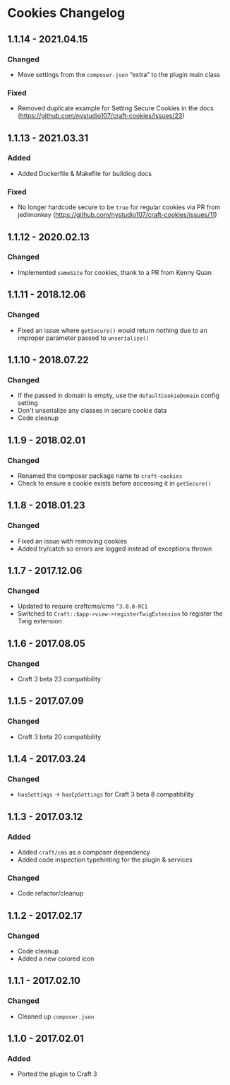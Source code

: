 # Cookies Changelog

## 1.1.14 - 2021.04.15
### Changed
* Move settings from the `composer.json` “extra” to the plugin main class

### Fixed
* Removed duplicate example for Setting Secure Cookies in the docs (https://github.com/nystudio107/craft-cookies/issues/23)

## 1.1.13 - 2021.03.31
### Added
* Added Dockerfile & Makefile for building docs

### Fixed
* No longer hardcode secure to be `true` for regular cookies via PR from jedimonkey (https://github.com/nystudio107/craft-cookies/issues/11)

## 1.1.12 - 2020.02.13
### Changed
* Implemented `sameSite` for cookies, thank to a PR from Kenny Quan

## 1.1.11 - 2018.12.06
### Changed
* Fixed an issue where `getSecure()` would return nothing due to an improper parameter passed to `unserialize()`

## 1.1.10 - 2018.07.22
### Changed
* If the passed in domain is empty, use the `defaultCookieDomain` config setting
* Don't unserialize any classes in secure cookie data
* Code cleanup

## 1.1.9 - 2018.02.01
### Changed
* Renamed the composer package name to `craft-cookies`
* Check to ensure a cookie exists before accessing it in `getSecure()`

## 1.1.8 - 2018.01.23
### Changed
* Fixed an issue with removing cookies
* Added try/catch so errors are logged instead of exceptions thrown

## 1.1.7 - 2017.12.06
### Changed
* Updated to require craftcms/cms `^3.0.0-RC1`
* Switched to `Craft::$app->view->registerTwigExtension` to register the Twig extension

## 1.1.6 - 2017.08.05
### Changed
* Craft 3 beta 23 compatibility

## 1.1.5 - 2017.07.09
### Changed
* Craft 3 beta 20 compatibility

## 1.1.4 - 2017.03.24
### Changed
* `hasSettings` -> `hasCpSettings` for Craft 3 beta 8 compatibility

## 1.1.3 - 2017.03.12
### Added
* Added `craft/cms` as a composer dependency
* Added code inspection typehinting for the plugin & services

### Changed
* Code refactor/cleanup

## 1.1.2 - 2017.02.17
### Changed
* Code cleanup
* Added a new colored icon

## 1.1.1 - 2017.02.10
### Changed
* Cleaned up `composer.json`

## 1.1.0 - 2017.02.01
### Added
- Ported the plugin to Craft 3
